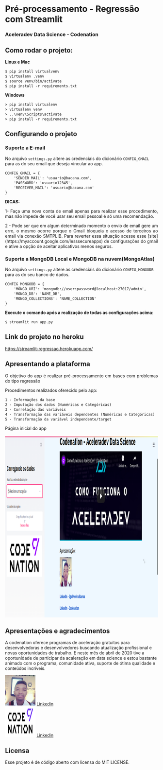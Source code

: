 # Pré-processamento - Regressão com Streamlit

### Aceleradev Data Science - Codenation

## Como rodar o projeto:

**Linux e Mac**
```
$ pip install virtualvenv
$ virtualenv .venv
$ source venv/bin/activate
$ pip install -r requirements.txt
```

**Windows**
```
> pip install virtualenv
> virtualenv venv
> ..\venv\Scripts\activate
> pip install -r requirements.txt
```

## Configurando o projeto
<h3>Suporte a E-mail</h3>

No arquivo ```settings.py``` altere as credenciais do dicionário ```CONFIG_GMAIL``` para as do seu email que deseja vincular ao app.
```
CONFIG_GMAIL = {
	'SENDER_MAIL': 'usuario@bacana.com',
	'PASSWORD': 'usuario12345',
	'RECEIVER_MAIL': 'usuario@bacana.com'
}
```

**DICAS:**

<p align="justify">1- Faça uma nova conta de email apenas para realizar esse procedimento, mas não impede de você usar seu email pessoal é só uma recomendação.</p>
<p align="justify">2 - Pode ser que em algum determinado momento o envio de email gere um erro, o mesmo ocorre porque o Gmail bloqueia o acesso de terceiros ao email via conexão SMTPLIB. Para reverter essa situação acesse esse [site](https://myaccount.google.com/lesssecureapps) de configurações do gmail e ative a opção de aceitar aplicativos menos seguros.</p>

<h3>Suporte a MongoDB Local e MongoDB na nuvem(MongoAtlas)</h3>

No arquivo ```settings.py``` altere as credenciais do dicionário ```CONFIG_MONGODB``` para as do seu banco de dados.

```
CONFIG_MONGODB = {
	'MONGO_URI': 'mongodb://user:password@localhost:27017/admin',
	'MONGO_DB': 'NAME_DB',
	'MONGO_COLLECTIONS': 'NAME_COLLECTION'
}
```


**Execute o comando após a realização de todas as configurações acima**:
```
$ streamlit run app.py
```

## Link do projeto no heroku
https://streamlit-regressao.herokuapp.com/

## Apresentando a plataforma

<p align="justify">O objetivo do app é realizar pré-processamento em bases com problemas do tipo regressão</p>
<p align="justify">Procedimentos realizados oferecido pelo app:</p>

	1 - Informações da base
	2 - Imputação dos dados (Numéricas e Categóricas)
	3 - Correlação das variáveis
	4 - Transformação das variáveis dependentes (Numéricas e Categóricas)
	5 - Transformação da variável independente/target

<p align="justify">Página inicial do app</p>
<img src="mainpage.png" alt="Conteúdo da página principal" width="800" height="600">

## Apresentações e agradecimentos
A codenation oferece programas de aceleração gratuitos para desenvolvedoras e desenvolvedores buscando atualização profissional e novas oportunidades de trabalho. E neste mês de abril de 2020 tive a oportunidade de participar da acaleração em data science e estou bastante animado com o programa, comunidade ativa, suporte de ótima qualidade e conteúdos incríveis.


<img src="autor.png" width="100" height="100" alt="Autor - Igo Pereira Barros">
<a href="https://www.linkedin.com/in/igo-pereira-barros-developer/" target="_black">Linkedin</a>


<br />


<img src="logo.png" width="100" height="100">
<a href="https://www.linkedin.com/company/code-nation" target="_black">Linkedin</a>



## Licensa
Esse projeto é de código aberto com licensa do MIT LICENSE.
